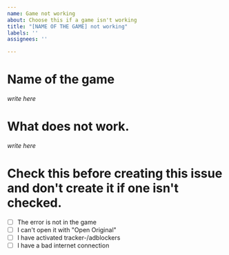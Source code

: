 ```yaml
---
name: Game not working
about: Choose this if a game isn't working
title: "[NAME OF THE GAME] not working"
labels: ''
assignees: ''

---
```


# Name of the game
*write here*

# What does not work.
*write here*

# Check this before creating this issue and don't create it if one isn't checked.
- [ ] The error is not in the game
- [ ] I can't open it with "Open Original"
- [ ] I have activated tracker-/adblockers
- [ ] I have a bad internet connection
